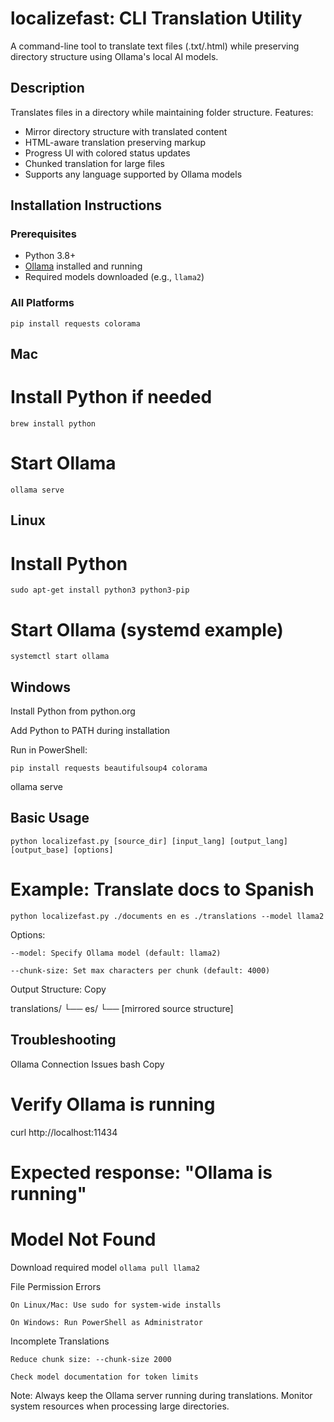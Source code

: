 # localizefast: CLI Translation Utility

A command-line tool to translate text files (.txt/.html) while preserving directory structure using Ollama's local AI models.

## Description

Translates files in a directory while maintaining folder structure. Features:
- Mirror directory structure with translated content
- HTML-aware translation preserving markup
- Progress UI with colored status updates
- Chunked translation for large files
- Supports any language supported by Ollama models

## Installation Instructions

### Prerequisites
- Python 3.8+
- [Ollama](https://ollama.ai/) installed and running
- Required models downloaded (e.g., `llama2`)

### All Platforms

```pip install requests colorama```

## Mac

# Install Python if needed
```brew install python```
# Start Ollama
```ollama serve```

## Linux

# Install Python
```sudo apt-get install python3 python3-pip```

# Start Ollama (systemd example)
```systemctl start ollama```

## Windows

Install Python from python.org

Add Python to PATH during installation

Run in PowerShell:

```pip install requests beautifulsoup4 colorama```

ollama serve

## Basic Usage

```python localizefast.py [source_dir] [input_lang] [output_lang] [output_base] [options]```

# Example: Translate docs to Spanish
```python localizefast.py ./documents en es ./translations --model llama2```

Options:

    --model: Specify Ollama model (default: llama2)

    --chunk-size: Set max characters per chunk (default: 4000)

Output Structure:
Copy

translations/
└── es/
    └── [mirrored source structure]

## Troubleshooting
Ollama Connection Issues
bash
Copy

# Verify Ollama is running
curl http://localhost:11434

# Expected response: "Ollama is running"

# Model Not Found

Download required model
```ollama pull llama2```

File Permission Errors

    On Linux/Mac: Use sudo for system-wide installs

    On Windows: Run PowerShell as Administrator

Incomplete Translations

    Reduce chunk size: --chunk-size 2000

    Check model documentation for token limits


Note: Always keep the Ollama server running during translations. Monitor system resources when processing large directories.